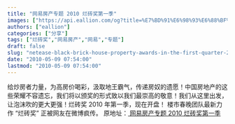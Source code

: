 ```yaml
---
title: "网易房产专题 2010 烂砖奖第一季"
images: ["https://api.eallion.com/og?title=%E7%BD%91%E6%98%93%E6%88%BF%E4%BA%A7%E4%B8%93%E9%A2%98%202010%20%E7%83%82%E7%A0%96%E5%A5%96%E7%AC%AC%E4%B8%80%E5%AD%A3"]
authors: ["eallion"]
categories: ["分享"]
tags: ["烂砖奖","网易房产","网易","专题"]
draft: false
slug: "netease-black-brick-house-property-awards-in-the-first-quarter-2010"
date: "2010-05-09 07:54:00"
lastmod: "2010-05-09 07:54:00"
---
```


给炒房者力量，为高房价喝彩，汲取地王霸气，传递房奴的遗愿！中国房地产的这些荣耀不容遗忘，我们将以颁奖的形式致以我们最崇高的敬意！我们从这里出发，让泡沫吹的更大更强！烂砖奖 2010 年第一季，现在开盘！
楼市春晚团队最新力作 “烂砖奖” 正被网友在微博疯传。
原地址：[ 网易房产专题 2010 烂砖奖第一季 ](http://gz.house.163.com/special/00873E0R/BlackBrick.html)
